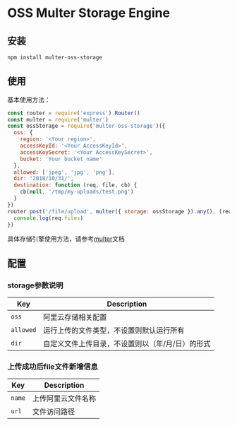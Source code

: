 # OSS Multer Storage Engine

## 安装
```bash
npm install multer-oss-storage
```
## 使用
基本使用方法：
```javascript
const router = require('express').Router()
const multer = require('multer')
const ossStorage = require('multer-oss-storage')({
  oss: {
    region: '<Your region>',
    accessKeyId: '<Your AccessKeyId>',
    accessKeySecret: '<Your AccessKeySecret>',
    bucket: 'Your bucket name'
  },
  allowed: ['jpeg', 'jpg', 'png'],
  dir: '2018/10/31/',
  destination: function (req, file, cb) {
    cb(null, '/tmp/my-uploads/test.png')
  }
})
router.post('/file/upload', multer({ storage: ossStorage }).any(), (req, res, next) => {
  console.log(req.files)
})
```
具体存储引擎使用方法，请参考[multer](https://github.com/expressjs/multer/blob/master/doc/README-zh-cn.md)文档
## 配置
### storage参数说明
Key | Description
--- | ---
`oss` | 阿里云存储相关配置
`allowed` | 运行上传的文件类型，不设置则默认运行所有
`dir` | 自定义文件上传目录，不设置则以（年/月/日）的形式
### 上传成功后file文件新增信息

Key | Description
--- | ---
`name` | 上传阿里云文件名称
`url` | 文件访问路径
